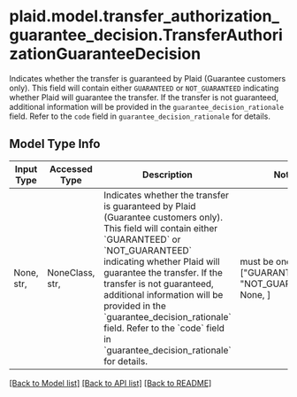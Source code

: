 # plaid.model.transfer_authorization_guarantee_decision.TransferAuthorizationGuaranteeDecision

Indicates whether the transfer is guaranteed by Plaid (Guarantee customers only). This field will contain either `GUARANTEED` or `NOT_GUARANTEED` indicating whether Plaid will guarantee the transfer. If the transfer is not guaranteed, additional information will be provided in the `guarantee_decision_rationale` field. Refer to the `code` field in `guarantee_decision_rationale` for details.

## Model Type Info
Input Type | Accessed Type | Description | Notes
------------ | ------------- | ------------- | -------------
None, str,  | NoneClass, str,  | Indicates whether the transfer is guaranteed by Plaid (Guarantee customers only). This field will contain either &#x60;GUARANTEED&#x60; or &#x60;NOT_GUARANTEED&#x60; indicating whether Plaid will guarantee the transfer. If the transfer is not guaranteed, additional information will be provided in the &#x60;guarantee_decision_rationale&#x60; field. Refer to the &#x60;code&#x60; field in &#x60;guarantee_decision_rationale&#x60; for details. | must be one of ["GUARANTEED", "NOT_GUARANTEED", None, ] 

[[Back to Model list]](../../README.md#documentation-for-models) [[Back to API list]](../../README.md#documentation-for-api-endpoints) [[Back to README]](../../README.md)

